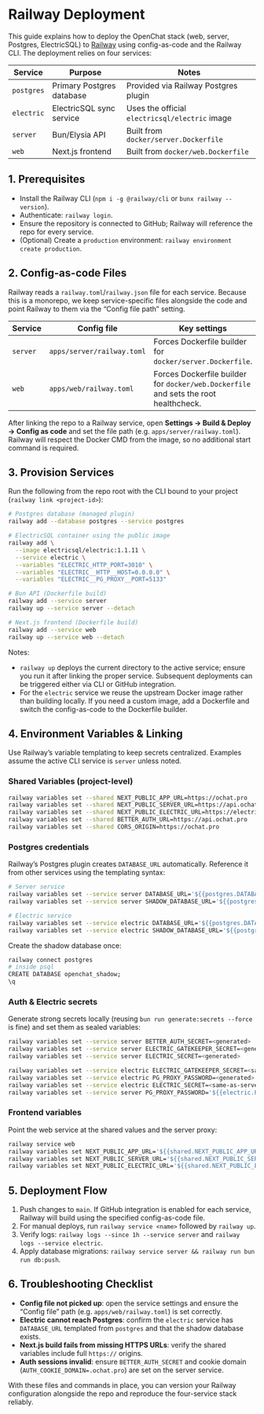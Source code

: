 # Railway Deployment

This guide explains how to deploy the OpenChat stack (web, server, Postgres, ElectricSQL) to [Railway](https://railway.app) using config-as-code and the Railway CLI. The deployment relies on four services:

| Service | Purpose | Notes |
| --- | --- | --- |
| `postgres` | Primary Postgres database | Provided via Railway Postgres plugin |
| `electric` | ElectricSQL sync service | Uses the official `electricsql/electric` image |
| `server` | Bun/Elysia API | Built from `docker/server.Dockerfile` |
| `web` | Next.js frontend | Built from `docker/web.Dockerfile` |

## 1. Prerequisites

- Install the Railway CLI (`npm i -g @railway/cli` or `bunx railway --version`).
- Authenticate: `railway login`.
- Ensure the repository is connected to GitHub; Railway will reference the repo for every service.
- (Optional) Create a `production` environment: `railway environment create production`.

## 2. Config-as-code Files

Railway reads a `railway.toml`/`railway.json` file for each service. Because this is a monorepo, we keep service-specific files alongside the code and point Railway to them via the “Config file path” setting.

| Service | Config file | Key settings |
| --- | --- | --- |
| `server` | `apps/server/railway.toml` | Forces Dockerfile builder for `docker/server.Dockerfile`. |
| `web` | `apps/web/railway.toml` | Forces Dockerfile builder for `docker/web.Dockerfile` and sets the root healthcheck. |

After linking the repo to a Railway service, open **Settings → Build & Deploy → Config as code** and set the file path (e.g. `apps/server/railway.toml`). Railway will respect the Docker CMD from the image, so no additional start command is required.

## 3. Provision Services

Run the following from the repo root with the CLI bound to your project (`railway link <project-id>`):

```bash
# Postgres database (managed plugin)
railway add --database postgres --service postgres

# ElectricSQL container using the public image
railway add \
  --image electricsql/electric:1.1.11 \
  --service electric \
  --variables "ELECTRIC_HTTP_PORT=3010" \
  --variables "ELECTRIC__HTTP__HOST=0.0.0.0" \
  --variables "ELECTRIC__PG_PROXY__PORT=5133"

# Bun API (Dockerfile build)
railway add --service server
railway up --service server --detach

# Next.js frontend (Dockerfile build)
railway add --service web
railway up --service web --detach
```

Notes:

- `railway up` deploys the current directory to the active service; ensure you run it after linking the proper service. Subsequent deployments can be triggered either via CLI or GitHub integration.
- For the `electric` service we reuse the upstream Docker image rather than building locally. If you need a custom image, add a Dockerfile and switch the config-as-code to the Dockerfile builder.

## 4. Environment Variables & Linking

Use Railway’s variable templating to keep secrets centralized. Examples assume the active CLI service is `server` unless noted.

### Shared Variables (project-level)

```bash
railway variables set --shared NEXT_PUBLIC_APP_URL=https://ochat.pro
railway variables set --shared NEXT_PUBLIC_SERVER_URL=https://api.ochat.pro
railway variables set --shared NEXT_PUBLIC_ELECTRIC_URL=https://electric.ochat.pro
railway variables set --shared BETTER_AUTH_URL=https://api.ochat.pro
railway variables set --shared CORS_ORIGIN=https://ochat.pro
```

### Postgres credentials

Railway’s Postgres plugin creates `DATABASE_URL` automatically. Reference it from other services using the templating syntax:

```bash
# Server service
railway variables set --service server DATABASE_URL='${{postgres.DATABASE_URL}}'
railway variables set --service server SHADOW_DATABASE_URL='${{postgres.DATABASE_URL}}?schema=openchat_shadow'

# Electric service
railway variables set --service electric DATABASE_URL='${{postgres.DATABASE_URL}}'
railway variables set --service electric SHADOW_DATABASE_URL='${{postgres.DATABASE_URL}}?schema=openchat_shadow'
```

Create the shadow database once:

```bash
railway connect postgres
# inside psql
CREATE DATABASE openchat_shadow;
\q
```

### Auth & Electric secrets

Generate strong secrets locally (reusing `bun run generate:secrets --force` is fine) and set them as sealed variables:

```bash
railway variables set --service server BETTER_AUTH_SECRET=<generated>
railway variables set --service server ELECTRIC_GATEKEEPER_SECRET=<generated>
railway variables set --service server ELECTRIC_SECRET=<generated>

railway variables set --service electric ELECTRIC_GATEKEEPER_SECRET=<same-as-server>
railway variables set --service electric PG_PROXY_PASSWORD=<generated>
railway variables set --service electric ELECTRIC_SECRET=<same-as-server>
railway variables set --service server PG_PROXY_PASSWORD='${{electric.PG_PROXY_PASSWORD}}'
```

### Frontend variables

Point the web service at the shared values and the server proxy:

```bash
railway service web
railway variables set NEXT_PUBLIC_APP_URL='${{shared.NEXT_PUBLIC_APP_URL}}'
railway variables set NEXT_PUBLIC_SERVER_URL='${{shared.NEXT_PUBLIC_SERVER_URL}}'
railway variables set NEXT_PUBLIC_ELECTRIC_URL='${{shared.NEXT_PUBLIC_ELECTRIC_URL}}'
```

## 5. Deployment Flow

1. Push changes to `main`. If GitHub integration is enabled for each service, Railway will build using the specified config-as-code file.
2. For manual deploys, run `railway service <name>` followed by `railway up`.
3. Verify logs: `railway logs --since 1h --service server` and `railway logs --service electric`.
4. Apply database migrations: `railway service server && railway run bun run db:push`.

## 6. Troubleshooting Checklist

- **Config file not picked up**: open the service settings and ensure the “Config file” path (e.g. `apps/web/railway.toml`) is set correctly.
- **Electric cannot reach Postgres**: confirm the `electric` service has `DATABASE_URL` templated from `postgres` and that the shadow database exists.
- **Next.js build fails from missing HTTPS URLs**: verify the shared variables include full `https://` origins.
- **Auth sessions invalid**: ensure `BETTER_AUTH_SECRET` and cookie domain (`AUTH_COOKIE_DOMAIN=.ochat.pro`) are set on the server service.

With these files and commands in place, you can version your Railway configuration alongside the repo and reproduce the four-service stack reliably.
